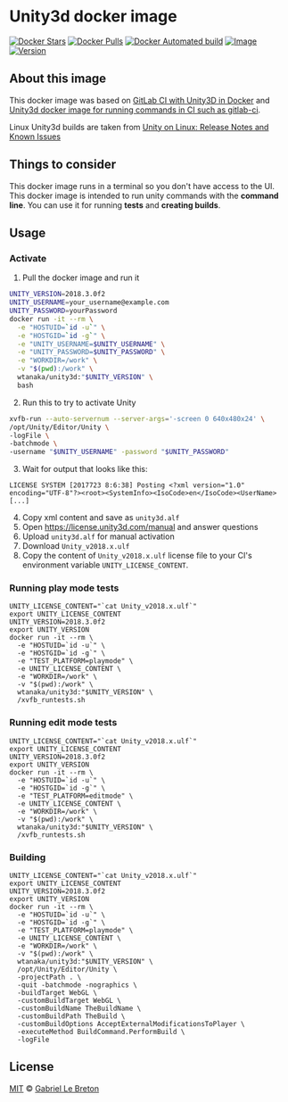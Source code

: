# Unity3d docker image

[![Docker Stars](https://img.shields.io/docker/stars/wtanaka/unity3d.svg)](https://hub.docker.com/r/wtanaka/unity3d/)
[![Docker Pulls](https://img.shields.io/docker/pulls/wtanaka/unity3d.svg)](https://hub.docker.com/r/wtanaka/unity3d/)
[![Docker Automated build](https://img.shields.io/docker/automated/wtanaka/unity3d.svg)](https://hub.docker.com/r/wtanaka/unity3d/)
[![Image](https://images.microbadger.com/badges/image/wtanaka/unity3d.svg)](https://microbadger.com/images/wtanaka/unity3d)
[![Version](https://images.microbadger.com/badges/version/wtanaka/unity3d.svg)](https://microbadger.com/images/wtanaka/unity3d)

## About this image

This docker image was based on [GitLab CI with Unity3D in
Docker](https://www.projects.science.uu.nl/DGKVj16/blog/gitlab-ci-with-unity3d-in-docker/)
and [Unity3d docker image for running commands in CI such as
gitlab-ci](https://gitlab.com/gableroux/unity3d).

Linux Unity3d builds are taken from [Unity on Linux: Release Notes and
Known
Issues](https://forum.unity3d.com/threads/unity-on-linux-release-notes-and-known-issues.350256/)

## Things to consider

This docker image runs in a terminal so you don't have access to the
UI. This docker image is intended to run unity commands with the
**command line**. You can use it for running **tests** and **creating
builds**.

## Usage

### Activate

1. Pull the docker image and run it

```bash
UNITY_VERSION=2018.3.0f2
UNITY_USERNAME=your_username@example.com
UNITY_PASSWORD=yourPassword
docker run -it --rm \
  -e "HOSTUID=`id -u`" \
  -e "HOSTGID=`id -g`" \
  -e "UNITY_USERNAME=$UNITY_USERNAME" \
  -e "UNITY_PASSWORD=$UNITY_PASSWORD" \
  -e "WORKDIR=/work" \
  -v "$(pwd):/work" \
  wtanaka/unity3d:"$UNITY_VERSION" \
  bash
```

2. Run this to try to activate Unity

```bash
xvfb-run --auto-servernum --server-args='-screen 0 640x480x24' \
/opt/Unity/Editor/Unity \
-logFile \
-batchmode \
-username "$UNITY_USERNAME" -password "$UNITY_PASSWORD"
```

3. Wait for output that looks like this:

```
LICENSE SYSTEM [2017723 8:6:38] Posting <?xml version="1.0" encoding="UTF-8"?><root><SystemInfo><IsoCode>en</IsoCode><UserName>[...]
```

4. Copy xml content and save as `unity3d.alf`
5. Open https://license.unity3d.com/manual and answer questions
6. Upload `unity3d.alf` for manual activation
7. Download `Unity_v2018.x.ulf`
8. Copy the content of `Unity_v2018.x.ulf` license file to your CI's environment variable `UNITY_LICENSE_CONTENT`.

### Running play mode tests

```
UNITY_LICENSE_CONTENT="`cat Unity_v2018.x.ulf`"
export UNITY_LICENSE_CONTENT
UNITY_VERSION=2018.3.0f2
export UNITY_VERSION
docker run -it --rm \
  -e "HOSTUID=`id -u`" \
  -e "HOSTGID=`id -g`" \
  -e "TEST_PLATFORM=playmode" \
  -e UNITY_LICENSE_CONTENT \
  -e "WORKDIR=/work" \
  -v "$(pwd):/work" \
  wtanaka/unity3d:"$UNITY_VERSION" \
  /xvfb_runtests.sh
```

### Running edit mode tests

```
UNITY_LICENSE_CONTENT="`cat Unity_v2018.x.ulf`"
export UNITY_LICENSE_CONTENT
UNITY_VERSION=2018.3.0f2
export UNITY_VERSION
docker run -it --rm \
  -e "HOSTUID=`id -u`" \
  -e "HOSTGID=`id -g`" \
  -e "TEST_PLATFORM=editmode" \
  -e UNITY_LICENSE_CONTENT \
  -e "WORKDIR=/work" \
  -v "$(pwd):/work" \
  wtanaka/unity3d:"$UNITY_VERSION" \
  /xvfb_runtests.sh
```

### Building

```
UNITY_LICENSE_CONTENT="`cat Unity_v2018.x.ulf`"
export UNITY_LICENSE_CONTENT
UNITY_VERSION=2018.3.0f2
export UNITY_VERSION
docker run -it --rm \
  -e "HOSTUID=`id -u`" \
  -e "HOSTGID=`id -g`" \
  -e "TEST_PLATFORM=playmode" \
  -e UNITY_LICENSE_CONTENT \
  -e "WORKDIR=/work" \
  -v "$(pwd):/work" \
  wtanaka/unity3d:"$UNITY_VERSION" \
  /opt/Unity/Editor/Unity \
  -projectPath . \
  -quit -batchmode -nographics \
  -buildTarget WebGL \
  -customBuildTarget WebGL \
  -customBuildName TheBuildName \
  -customBuildPath TheBuild \
  -customBuildOptions AcceptExternalModificationsToPlayer \
  -executeMethod BuildCommand.PerformBuild \
  -logFile
```

## License

[MIT](LICENSE.md) © [Gabriel Le Breton](https://gableroux.com)

